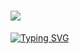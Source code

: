 # <img src="https://capsule-render.vercel.app/api?type=wave&color=auto&height=300&section=header&text=capsule%20render&fontSize=90" />
[![Typing SVG](https://readme-typing-svg.demolab.com/?lines=First+line+of+text;Second+line+of+text)](https://git.io/typing-svg)
